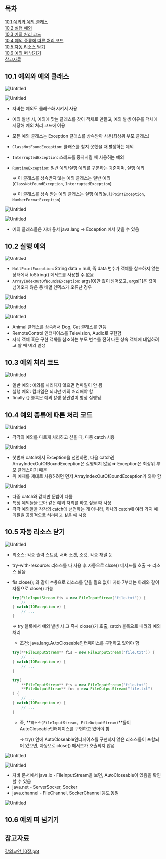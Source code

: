 ## 목차
[10.1 예외와 예외 클래스](#101-예외와-예외-클래스)   
[10.2 실행 예외](#102-실행-예외)   
[10.3 예외 처리 코드](#103-예외-처리-코드)   
[10.4 예외 종류에 따른 처리 코드](#104-예외-종류에-따른-처리-코드)   
[10.5 자동 리소스 닫기](#105-자동-리소스-닫기)   
[10.6 예외 떠 넘기기](#106-예외-떠-넘기기)   
[참고자료](#참고자료)   

## **10.1 예외와 예외 클래스**

![Untitled](https://github.com/abarthdew/this-is-java/blob/main/basics/images/10.png)

![Untitled](https://github.com/abarthdew/this-is-java/blob/main/basics/images/10(1).png)

- 자바는 예외도 클래스화 시켜서 사용
- 예외 발생 시, 예외에 맞는 클래스를 찾아 객체로 만들고, 예외 발생 이유를 객체에 저장해 예외 처리 코드에 이용
- 모든 예외 클래스는 Exception 클래스를 상속받아 사용(최상위 부모 클래스)
- `ClassNotFoundException`: 클래스를 찾지 못했을 때 발생하는 예외
- `InterruptedException`: 스레드를 중지시킬 때 사용하는 예외
- `RuntimeException`: 일반 예외/실행 예외를 구분하는 기준이며, 실행 예외
    
    ⇒ 이 클래스를 상속받지 않는 예외 클래스는 일반 예외(`ClassNotFoundException`, `InterruptedException`)
    
    ⇒ 이 클래스를 상속 받는 예외 클래스는 실행 예외(`NullPointException`, `NumberFormatException`)
    

![Untitled](https://github.com/abarthdew/this-is-java/blob/main/basics/images/10(2).png)

![Untitled](https://github.com/abarthdew/this-is-java/blob/main/basics/images/10(3).png)

- 예외 클래스들은 자바 문서 java.lang → Exception 에서 찾을 수 있음

## **10.2 실행 예외**

![Untitled](https://github.com/abarthdew/this-is-java/blob/main/basics/images/10(4).png)

- `NullPointException`: String data = null, 즉 data 변수가 객체를 참조하지 않는 상태에서 toString() 메서드를 사용할 수 없음
- `ArrayIndexOutOfBoundsException`: args[0]만 값이 넘어오고, args[1]은 값이 넘어오지 않은 등 배열 인덱스가 오류난 경우

![Untitled](https://github.com/abarthdew/this-is-java/blob/main/basics/images/10(5).png)

![Untitled](https://github.com/abarthdew/this-is-java/blob/main/basics/images/10(6).png)

![Untitled](https://github.com/abarthdew/this-is-java/blob/main/basics/images/10(7).png)

- Animal 클래스를 상속해서 Dog, Cat 클래스를 만듬
- RemoteControl 인터페이스를 Television, Audio로 구현함
- 자식 객체 혹은 구현 객체를 참조하는 부모 변수를 전혀 다른 상속 객체에 대입하려고 할 때 예외 발생

## **10.3 예외 처리 코드**

![Untitled](https://github.com/abarthdew/this-is-java/blob/main/basics/images/10(8).png)

- 일반 예외: 예외를 처리하지 않으면 컴파일이 안 됨
- 실행 예외: 컴파일은 되지만 예외 처리해야 함
- finally {} 블록은 예외 발생 상관없이 항상 실행됨

## **10.4 예외 종류에 따른 처리 코드**

![Untitled](https://github.com/abarthdew/this-is-java/blob/main/basics/images/10(9).png)

- 각각의 예외를 다르게 처리하고 싶을 때, 다중 catch 사용

![Untitled](https://github.com/abarthdew/this-is-java/blob/main/basics/images/10(10).png)

- 첫번째 catch에서 Exception을 선언하면, 다음 catch인 ArrayIndexOutOfBoundException은 실행되지 않음 ⇒ Exception은 최상위 부모 클래스이기 때문
- 위 예제를 제대로 사용하려면 먼저 ArrayIndexOutOfBoundException가 와야 함

![Untitled](https://github.com/abarthdew/this-is-java/blob/main/basics/images/10(11).png)

- 다중 catch와 같지만 문법이 다름
- 특정 예외들을 모아 같은 예외 처리를 하고 싶을 때 사용
- 각각 예외들을 각각의 catch에 선언하는 게 아니라, 하나의 catch에 여러 가지 예외들을 공통적으로 처리하고 싶을 때 사용

## **10.5 자동 리소스 닫기**

![Untitled](https://github.com/abarthdew/this-is-java/blob/main/basics/images/10(12).png)

- 리소스: 각종 출력 스트림, 서버 소켓, 소켓, 각종 채널 등
- try-with-resource: 리소스를 다 사용 후 자동으로 close() 메서드를 호출 → 리소스 닫음
- fis.close(); 와 같이 수동으로 리소스를 닫을 필요 없이, 자바 7부터는 아래와 같이 자동으로 close() 가능
    
    ```java
    try(FileInputStream fis = new FileInputStream("file.txt")) {
    	// ...
    } catch(IOException e) {
    	// ...
    }
    ```
    
    ⇒ try 블록에서 예외 발생 시 그 즉시 close()가 호출, catch 블록으로 내려와 예외 처리
    
    - 조건: java.lang.AutoCloseable인터페이스를 구현하고 있어야 함
    
    ```java
    try(**FileInputStream** fis = new FileInputStream("file.txt")) {
    	// ...
    } catch(IOException e) {
    	// ...
    }
    
    try(
    	**FileInputStream** fis = new FileInputStream("file.txt")
    	**FileOutputStream** fos = new FileOutputStream("file.txt")
    ) {
    	// ...
    } catch(IOException e) {
    	// ...
    }
    ```
    
    - 즉, **`리소스(FileInputStream, FileOutputStream)`**들이 AutoCloseable인터페이스를 구현하고 있어야 함
        
        ⇒ try() 안에 AutoCloseable인터페이스를 구현하지 않은 리소스들이 포함되어 있으면, 자동으로 close() 메서드가 호출되지 않음
        

![Untitled](https://github.com/abarthdew/this-is-java/blob/main/basics/images/10(13).png)

![Untitled](https://github.com/abarthdew/this-is-java/blob/main/basics/images/10(14).png)

- 자바 문서에서 java.io - FileInputStream을 보면, AutoCloseable이 있음을 확인할 수 있음
- java.net - ServerSocker, Socker
- java.channel - FileChannel, SockerChannel 등도 동일

![Untitled](https://github.com/abarthdew/this-is-java/blob/main/basics/images/10(15).png)

## **10.6 예외 떠 넘기기**

## 참고자료

[강의교안_10장.ppt](https://github.com/abarthdew/this-is-Java/blob/main/basics/files/%EA%B0%95%EC%9D%98%EA%B5%90%EC%95%88_10%EC%9E%A5.ppt)